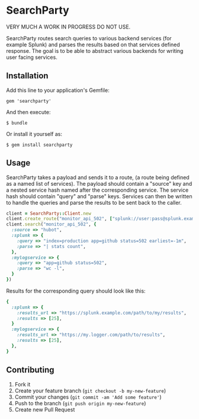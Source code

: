 # SearchParty

VERY MUCH A WORK IN PROGRESS DO NOT USE.

SearchParty routes search queries to various backend services (for example
Splunk) and parses the results based on that services defined response. The
goal is to be able to abstract various backends for writing user facing
services.

## Installation

Add this line to your application's Gemfile:

    gem 'searchparty'

And then execute:

    $ bundle

Or install it yourself as:

    $ gem install searchparty

## Usage

SearchParty takes a payload and sends it to a route, (a route being defined as
a named list of services). The payload should contain a "source" key and a
nested service hash named after the corresponding service. The service hash
should contain "query" and "parse" keys. Services can then be written to
handle the queries and parse the results to be sent back to the caller.

```ruby
client = SearchParty::Client.new
client.create_route("monitor_api_502", ["splunk://user:pass@splunk.example.com", "mylogservice://user:pass@my.logger.com"])
client.search("monitor_api_502", {
  :source => "hubot",
  :splunk => {
    :query => "index=production app=github status=502 earliest=-1m",
    :parse => "| stats count",
  },
  :mylogservice => {
    :query => "app=github status=502",
    :parse => "wc -l",
  }
})
```

Results for the corresponding query should look like this:

```ruby
{
  :splunk => {
    :results_url => "https://splunk.example.com/path/to/my/results",
    :results => [25],
  }
  :mylogservice => {
    :results_url => "https://my.logger.com/path/to/results",
    :results => [25],
  },
}
```

## Contributing

1. Fork it
2. Create your feature branch (`git checkout -b my-new-feature`)
3. Commit your changes (`git commit -am 'Add some feature'`)
4. Push to the branch (`git push origin my-new-feature`)
5. Create new Pull Request
